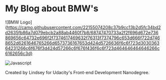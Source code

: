 # My Blog about BMW's

![BMW Logo](https://camo.githubusercontent.com/22155074208c37b9cc13b2d5fc34bd2d2635fb86a7d079ebcb2a88ab4460f7b8/68747470733a2f2f696d672e736869656c64732e696f2f7374617469632f76313f7374796c653d666f722d7468652d6261646765266d6573736167653d424d5726636f6c6f723d303036364231266c6f676f3d424d57266c6f676f436f6c6f723d464646464646266c6162656c3d}

![Javascript](https://camo.githubusercontent.com/3aaee8bf7885dcf0cea8a5647c4514b7d800b1a730d38bce7dadf6bff883378d/68747470733a2f2f696d672e736869656c64732e696f2f7374617469632f76313f7374796c653d666f722d7468652d6261646765266d6573736167653d4a61766153637269707426636f6c6f723d323232323232266c6f676f3d4a617661536372697074266c6f676f436f6c6f723d463744463145266c6162656c3d)

Created by Lindsey for Udacity's Front-end Development Nanodegree.
